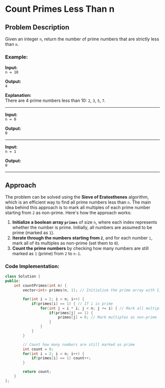 # Count Primes Less Than n

## Problem Description

Given an integer `n`, return the number of prime numbers that are strictly less than `n`.

### Example:

**Input:**  
`n = 10`

**Output:**  
`4`

**Explanation:**  
There are 4 prime numbers less than 10:   `2`, `3`, `5`, `7`.

---

**Input:**  
`n = 0`

**Output:**  
`0`

---

**Input:**  
`n = 1`

**Output:**  
`0`

---

## Approach

The problem can be solved using the **Sieve of Eratosthenes** algorithm, which is an efficient way to find all prime numbers less than `n`. The main idea behind this approach is to mark all multiples of each prime number starting from `2` as non-prime. Here's how the approach works:

1. **Initialize a boolean array `primes`** of size `n`, where each index represents whether the number is prime. Initially, all numbers are assumed to be prime (marked as `1`).
2. **Iterate through the numbers starting from `2`**, and for each number `i`, mark all of its multiples as non-prime (set them to `0`).
3. **Count the prime numbers** by checking how many numbers are still marked as `1` (prime) from `2` to `n-1`.

### Code Implementation:

```cpp
class Solution {
public:
    int countPrimes(int n) {
        vector<int> primes(n, 1); // Initialize the prime array with 1, meaning all are initially prime

        for(int i = 2; i < n; i++) {
            if(primes[i] == 1) { // If i is prime
                for(int j = i * i; j < n; j += i) { // Mark all multiples of i as non-prime
                    if(primes[j] == 1) {
                        primes[j] = 0; // Mark multiples as non-prime
                    }
                }
            }
        }

        // Count how many numbers are still marked as prime
        int count = 0;
        for(int i = 2; i < n; i++) {
            if(primes[i] == 1) count++;
        }

        return count;
    }
};
